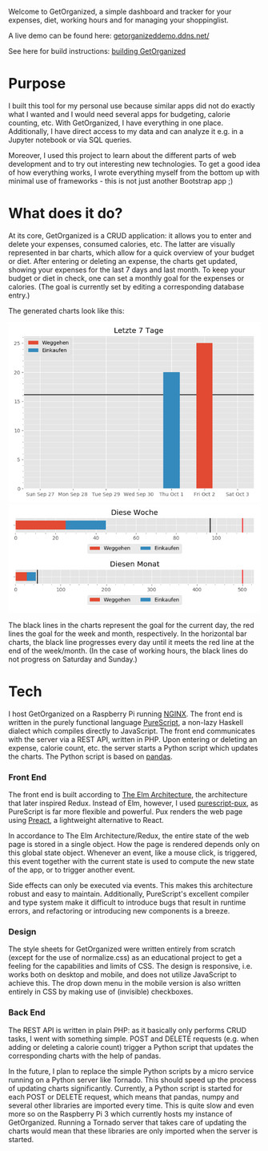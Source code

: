 Welcome to GetOrganized, a simple dashboard and tracker for your expenses, diet, working hours and for managing your shoppinglist.

A live demo can be found here: [getorganizeddemo.ddns.net/](http://getorganizeddemo.ddns.net/)

See here for build instructions: [building GetOrganized](build/README.md)

# Purpose

I built this tool for my personal use because similar apps did not do exactly what I wanted and I would need several apps for budgeting, calorie counting, etc. With GetOrganized, I have everything in one place. Additionally, I have direct access to my data and can analyze it e.g. in a Jupyter notebook or via SQL queries.

Moreover, I used this project to learn about the different parts of web development and to try out interesting new technologies. To get a good idea of how everything works, I wrote everything myself from the bottom up with minimal use of frameworks - this is not just another Bootstrap app ;)

# What does it do?

At its core, GetOrganized is a CRUD application: it allows you to enter and delete your expenses, consumed calories, etc. The latter are visually represented in bar charts, which allow for a quick overview of your budget or diet. After entering or deleting an expense, the charts get updated, showing your expenses for the last 7 days and last month. To keep your budget or diet in check, one can set a monthly goal for the expenses or calories. (The goal is currently set by editing a corresponding database entry.)

The generated charts look like this:

![chart_7_days](chart_7days_example.png)
![chart_progress](chart_progress_example.png)

The black lines in the charts represent the goal for the current day, the red lines the goal for the week and month, respectively. In the horizontal bar charts, the black line progresses every day until it meets the red line at the end of the week/month. (In the case of working hours, the black lines do not progress on Saturday and Sunday.)

# Tech

I host GetOrganized on a Raspberry Pi running [NGINX](https://www.nginx.com/). The front end is written in the purely functional language [PureScript](https://www.purescript.org/), a non-lazy Haskell dialect which compiles directly to JavaScript. The front end communicates with the server via a REST API, written in PHP. Upon entering or deleting an expense, calorie count, etc. the server starts a Python script which updates the charts. The Python script is based on [pandas](https://pandas.pydata.org/).

### Front End

The front end is built according to [The Elm Architecture](https://guide.elm-lang.org/architecture/), the architecture that later inspired Redux. Instead of Elm, however, I used [purescript-pux](https://github.com/alexmingoia/purescript-pux), as PureScript is far more flexible and powerful. Pux renders the web page using [Preact](https://preactjs.com/), a lightweight alternative to React.

In accordance to The Elm Architecture/Redux, the entire state of the web page is stored in a single object. How the page is rendered depends only on this global state object. Whenever an event, like a mouse click, is triggered, this event together with the current state is used to compute the new state of the app, or to trigger another event.

Side effects can only be executed via events. This makes this architecture robust and easy to maintain. Additionally, PureScript's excellent compiler and type system make it difficult to introduce bugs that result in runtime errors, and refactoring or introducing new components is a breeze.

### Design

The style sheets for GetOrganized were written entirely from scratch (except for the use of normalize.css) as an educational project to get a feeling for the capabilities and limits of CSS. The design is responsive, i.e. works both on desktop and mobile, and does not utilize JavaScript to achieve this. The drop down menu in the mobile version is also written entirely in CSS by making use of (invisible) checkboxes.

### Back End

The REST API is written in plain PHP: as it basically only performs CRUD tasks, I went with something simple. POST and DELETE requests (e.g. when adding or deleting a calorie count) trigger a Python script that updates the corresponding charts with the help of pandas.

In the future, I plan to replace the simple Python scripts by a micro service running on a Python server like Tornado. This should speed up the process of updating charts significantly. Currently, a Python script is started for each POST or DELETE request, which means that pandas, numpy and several other libraries are imported every time. This is quite slow and even more so on the Raspberry Pi 3 which currently hosts my instance of GetOrganized. Running a Tornado server that takes care of updating the charts would mean that these libraries are only imported when the server is started.
